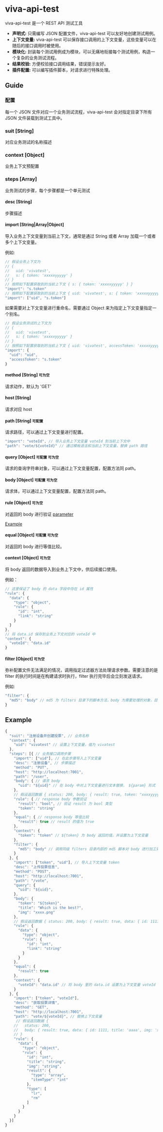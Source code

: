 # viva-api-test

viva-api-test 是一个 REST API 测试工具

- **声明式:** 只需编写 JSON 配置文件，viva-api-test 可以友好地创建测试用例。
- **上下文变量:** viva-api-test 可以保存接口调用的上下文变量，这些变量可以在随后的接口调用时被使用。
- **模块化:** 封装每个测试用例成为模块，可以无痛地衔接每个测试用例，构造一个复杂的业务测试流程。
- **结果校验:** 方便校验接口调用结果，错误提示友好。
- **插件配置:** 可以编写插件脚本，对请求进行特殊处理。

## Guide

### 配置

每一个 JSON 文件对应一个业务测试流程，viva-api-test 会对指定目录下所有 JSON 文件装载到测试工具中。

### suit [String]

对应业务测试的名称描述

### context [Object]

业务上下文预配置

### steps [Array]

业务测试的步骤，每个步骤都是一个单元测试

#### desc [String]

步骤描述

#### import [String|Array|Object]

导入业务上下文变量到当前上下文，通常是通过 String 或者 Array 加载一个或者多个上下文变量。

例如:

```js
// 假设业务上下文为
// {
//   uid: 'vivatest',
//   s: { token: 'xxxxxyyyyy' }
// }
// 按照如下配置获取到的当前上下文 { s: { token: 'xxxxxyyyyy' } }
"import": "s.token"
// 按照如下配置获取到的当前上下文 { uid: 'vivatest', s: { token: 'xxxxxyyyyy' } }
"import": ["uid", "s.token"]
```

如果需要对上下文变量进行重命名，需要通过 Object 来为指定上下文变量指定一个别名。

```js
// 假设业务测试的上下文为
// {
//   uid: 'vivatest',
//   s: { token: 'xxxxxyyyyy' }
// }
// 按照如下配置获取到的当前上下文 { uid: 'vivatest', accessToken: 'xxxxxyyyyy' }
"import": {
  "uid": "uid",
  "accessToken": "s.token"
}
```

#### method [String] `可为空`

请求动作，默认为 'GET'

#### host [String]

请求对应 host

#### path [String] `可配置`

请求路径，可以通过上下文变量进行配置。

```js
"import": "voteId", // 导入业务上下文变量 voteId 到当前上下文中
"path": "vote/${voteId}" // 通过模板语法和当前上下文变量，替换 path 路径
```

#### query [Object] `可配置` `可为空`

请求的查询字符串对象，可以通过上下文变量配置，配置方法同 path。

#### body [Object] `可配置` `可为空`

请求体，可以通过上下文变量配置，配置方法同 path。

#### rule [Object] `可为空`

对返回的 body 进行验证 [parameter](https://github.com/node-modules/parameter)

[Example](https://github.com/node-modules/parameter/blob/master/example.js)

#### equal [Object] `可配置` `可为空`

对返回的 body 进行等值比较。

#### context [Object] `可为空`

将 body 返回的数据导入到业务上下文中，供后续接口使用。

例如：

```js
// 这里保证了 body 的 data 字段中存在 id 属性
"rule": {
  "data": {
    "type": "object",
    "rule": {
      "id": "int",
      "link": "string"
    }
  }
},
// 将 data.id 保存到业务上下文对应的 voteId 中
"context": {
  "voteId": "data.id"
}
```

#### filter [Object] `可为空`

弥补配置文件无法满足的情况，调用指定过滤器方法处理请求参数。需要注意的是 filter 的执行时间是在构建请求时执行，filter 执行完毕后会立刻发送请求。

例如:

```js
"filter": {
  "md5": "body" // md5 为 filters 目录下的脚本方法，body 为需要处理的对象，目前只限定于 body path 和 query
}
```

## Example

```js
{
  "suit": "注册设备并创建投票", // 业务名称
  "context": {
    "uid": "vivatest" // 设置上下文变量，值为 vivatest
  },
  "steps": [{ // 业务接口调用步骤
    "import": ["uid"], // 在此步骤导入上下文变量
    "desc": "注册设备", // 步骤描述
    "method": "PUT",
    "host": "http://localhost:7001",
    "path": "/user",
    "body": { // 请求 body
      "uid": "${uid}" // 在 body 中对上下文变量进行文本替换， ${param} 形式
    },
    // 假设返回数据 { status: 200, body: { result: true, token: "xxxxyyyyzzzz" } }
    "rule": { // response body 参数验证
      "result": "bool", // 验证 result 为 bool 类型
      "token": "string"
    },
    "equal": { // response body 等值比较
      "result": true // result 的值为 true
    },
    "context": {
      "token": "token" // ${token} 为 body 返回的值，并设置为上下文变量
    },
    "filter": {
      "md5": "body" // 调用同级 filters 目录内部的 md5 脚本对 body 进行加工处理
    }
  }, {
    "import": ["token", "uid"], // 导入上下文变量 token
    "desc": "上传投票信息",
    "method": "POST",
    "host": "http://localhost:7001",
    "path": "/vote",
    "query": {
      "uid": "${uid}",
    },
    "body": {
      "token": "${token}",
      "title": "Which is the best?",
      "img": "xxxx.png"
    },
    // 假设返回数据 { status: 200, body: { result: true, data: { id: 1111, link: 'http://www.snapvote.me/15' } } }
    "rule": {
      "data": {
        "type": "object",
        "rule": {
          "id": "int",
          "link": "string"
        }
      }
    },
    "equal": {
      "result": true
    },
    "context": {
      "voteId": "data.id" // 将 body 里的 data.id 设置为上下文变量 voteId
    }
  }, {
    "import": ["token", "voteId"],
    "desc": "获取投票详情",
    "method": "GET",
    "host": "http://localhost:7001",
    "path": "vote/${voteId}", // 替换上下文变量
     // 假设返回数据 {
    //   status: 200,
    //   body: { result: true, data: { id: 1111, title: 'aaaa', img: 'xxxx.png', result: [1, 2], type: 'lr' } }
    // }
    "rule": {
      "data": {
        "type": "object",
        "rule": {
          "id": "int",
          "title": "string",
          "img": "string",
          "result": {
            "type": "array",
            "itemType": "int"
          },
          "type": [
            "lr",
            "rm"
          ]
        }
      }
    }
  }]
}
```